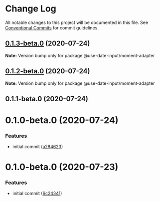 # Change Log

All notable changes to this project will be documented in this file.
See [Conventional Commits](https://conventionalcommits.org) for commit guidelines.

## [0.1.3-beta.0](https://github.com/mark-tate/use-date-input/compare/@use-date-input/moment-adapter@0.1.2-beta.0...@use-date-input/moment-adapter@0.1.3-beta.0) (2020-07-24)

**Note:** Version bump only for package @use-date-input/moment-adapter





## [0.1.2-beta.0](https://github.com/mark-tate/use-date-input/compare/@use-date-input/moment-adapter@0.1.1-beta.0...@use-date-input/moment-adapter@0.1.2-beta.0) (2020-07-24)

**Note:** Version bump only for package @use-date-input/moment-adapter





## 0.1.1-beta.0 (2020-07-24)



# 0.1.0-beta.0 (2020-07-24)


### Features

* initial commit ([a284623](https://github.com/mark-tate/use-date-input/commit/a28462354bf58de9f016176fec51ac80d2c2af60))





# 0.1.0-beta.0 (2020-07-23)


### Features

* initial commit ([6c24341](https://github.com/mark-tate/use-date-input/commit/6c24341efc30d33d6248367ee6578831c7a975ad))
